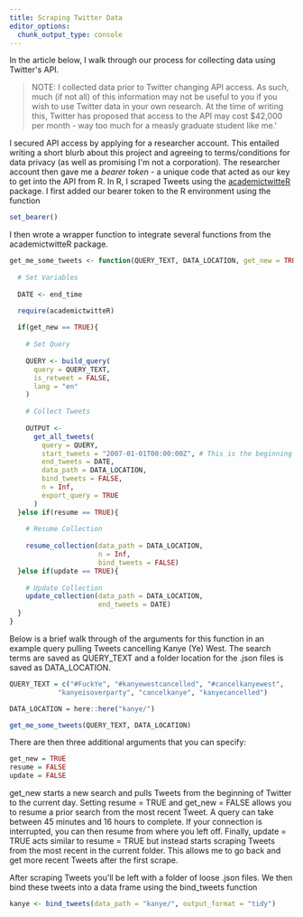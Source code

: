 ```yaml
---
title: Scraping Twitter Data
editor_options: 
  chunk_output_type: console
---
```




In the article below, I walk through our process for collecting data using Twitter's API. 

>NOTE: I collected data prior to Twitter changing API access. As such, much (if not all) of this information may not be useful to you if you wish to use Twitter data in your own research. At the time of writing this, Twitter has proposed that access to the API may cost $42,000 per month - way too much for a measly graduate student like me.'

I secured API access by applying for a researcher account. This entailed writing a short blurb about this project and agreeing to terms/conditions for data privacy (as well as promising I'm not a corporation). The researcher account then gave me a *bearer token* - a unique code that acted as our key to get into the API from R. 
In R, I scraped Tweets using the [academictwitteR](https://github.com/cjbarrie/academictwitteR) package. 
I first added our bearer token to the R environment using the function


```r
set_bearer()
```

I then wrote a wrapper function to integrate several functions from the academictwitteR package. 


```r
get_me_some_tweets <- function(QUERY_TEXT, DATA_LOCATION, get_new = TRUE, resume = FALSE, update = FALSE, end_time = Sys.time()){
  
  # Set Variables
  
  DATE <- end_time

  require(academictwitteR)
  
  if(get_new == TRUE){
    
    # Set Query
    
    QUERY <- build_query(
      query = QUERY_TEXT,
      is_retweet = FALSE,
      lang = "en"
    )
  
    # Collect Tweets
    
    OUTPUT <-
      get_all_tweets(
        query = QUERY,
        start_tweets = "2007-01-01T00:00:00Z", # This is the beginning of Twitter
        end_tweets = DATE,
        data_path = DATA_LOCATION,
        bind_tweets = FALSE,
        n = Inf,
        export_query = TRUE
      )
  }else if(resume == TRUE){
    
    # Resume Collection
    
    resume_collection(data_path = DATA_LOCATION,
                      n = Inf,
                      bind_tweets = FALSE)
  }else if(update == TRUE){
    
    # Update Collection
    update_collection(data_path = DATA_LOCATION, 
                      end_tweets = DATE)
  }
}
```

Below is a brief walk through of the arguments for this function in an example query pulling Tweets cancelling Kanye (Ye) West. The search terms are saved as QUERY_TEXT and a folder location for the .json files is saved as DATA_LOCATION.


```r
QUERY_TEXT = c("#FuckYe", "#kanyewestcancelled", "#cancelkanyewest",
            "kanyeisoverparty", "cancelkanye", "kanyecancelled")

DATA_LOCATION = here::here("kanye/")

get_me_some_tweets(QUERY_TEXT, DATA_LOCATION)
```

There are then three additional arguments that you can specify:


```r
get_new = TRUE
resume = FALSE 
update = FALSE
```

get_new starts a new search and pulls Tweets from the beginning of Twitter to the current day. Setting resume = TRUE and get_new = FALSE allows you to resume a prior search from the most recent Tweet. A query can take between 45 minutes and 16 hours to complete. If your connection is interrupted, you can then resume from where you left off. Finally, update = TRUE acts similar to resume = TRUE but instead starts scraping Tweets from the most recent in the current folder. This allows me to go back and get more recent Tweets after the first scrape.

After scraping Tweets you'll be left with a folder of loose .json files. We then bind these tweets into a data frame using the bind_tweets function


```r
kanye <- bind_tweets(data_path = "kanye/", output_format = "tidy")
```


